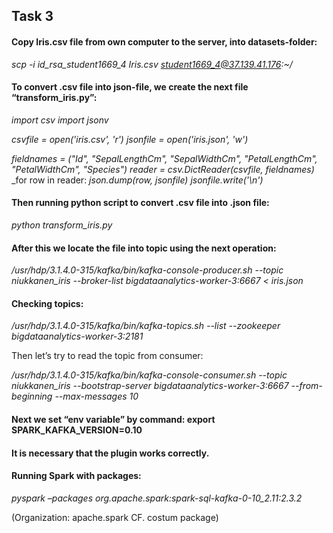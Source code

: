 ## Task 3									


#### Copy Iris.csv file from own computer to the server, into datasets-folder:

_scp -i id_rsa_student1669_4 Iris.csv student1669_4@37.139.41.176:~/_

#### To convert .csv file into json-file, we create the next file “transform_iris.py”:

_import csv_
_import jsonv_

_csvfile = open('iris.csv', 'r')_
_jsonfile = open('iris.json', 'w')_

_fieldnames = ("Id", "SepalLengthCm", "SepalWidthCm", "PetalLengthCm", "PetalWidthCm", "Species")_
_reader = csv.DictReader(csvfile, fieldnames)_
_for row in reader:
        __json.dump(row, jsonfile)_
_jsonfile.write('\n')__



#### Then running python script to convert .csv file into .json file:

_python transform_iris.py_

#### After this we locate the file into topic using the next operation:

_/usr/hdp/3.1.4.0-315/kafka/bin/kafka-console-producer.sh --topic niukkanen_iris --broker-list bigdataanalytics-worker-3:6667 < iris.json_

#### Checking topics:

_/usr/hdp/3.1.4.0-315/kafka/bin/kafka-topics.sh --list --zookeeper bigdataanalytics-worker-3:2181_





Then let’s try to read the topic from consumer:

_/usr/hdp/3.1.4.0-315/kafka/bin/kafka-console-consumer.sh --topic niukkanen_iris --bootstrap-server bigdataanalytics-worker-3:6667 --from-beginning --max-messages 10_


#### Next we set “env variable” by command: export SPARK_KAFKA_VERSION=0.10
#### It is necessary that the plugin works correctly.

#### Running Spark with packages:

_pyspark –packages org.apache.spark:spark-sql-kafka-0-10_2.11:2.3.2_

(Organization: apache.spark CF. costum package)

